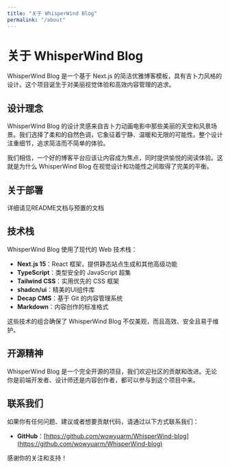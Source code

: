 ```yaml
---
title: "关于 WhisperWind Blog"
permalink: "/about"
---
```


# 关于 WhisperWind Blog

WhisperWind Blog 是一个基于 Next.js 的简洁优雅博客模板，具有吉卜力风格的设计。这个项目诞生于对美丽视觉体验和高效内容管理的追求。

## 设计理念

WhisperWind Blog 的设计灵感来自吉卜力动画电影中那些美丽的天空和风景场景。我们选择了柔和的自然色调，它象征着宁静、温暖和无限的可能性。整个设计注重细节，追求简洁而不简单的体验。

我们相信，一个好的博客平台应该让内容成为焦点，同时提供愉悦的阅读体验。这就是为什么 WhisperWind Blog 在视觉设计和功能性之间取得了完美的平衡。

## 关于部署

详细请见README文档与预置的文档

## 技术栈

WhisperWind Blog 使用了现代的 Web 技术栈：

- **Next.js 15**：React 框架，提供静态站点生成和其他高级功能
- **TypeScript**：类型安全的 JavaScript 超集
- **Tailwind CSS**：实用优先的 CSS 框架
- **shadcn/ui**：精美的UI组件库
- **Decap CMS**：基于 Git 的内容管理系统
- **Markdown**：内容创作的标准格式

这些技术的组合确保了 WhisperWind Blog 不仅美观，而且高效、安全且易于维护。

## 开源精神

WhisperWind Blog 是一个完全开源的项目，我们欢迎社区的贡献和改进。无论你是前端开发者、设计师还是内容创作者，都可以参与到这个项目中来。

## 联系我们

如果你有任何问题、建议或者想要贡献代码，请通过以下方式联系我们：

- **GitHub**：[https://github.com/wowyuarm/WhisperWind-blog](https://github.com/wowyuarm/WhisperWind-blog)

感谢你的关注和支持！ 